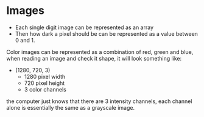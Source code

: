 # Images

- Each single digit image can be represented as an array
 - Then how dark a pixel should be can be represented as a value between 0 and 1.

Color images can be represented as  a combination of red, green and blue, when reading an image and check it shape, it will look something like:
- (1280, 720, 3)
  - 1280 pixel width
  - 720 pixel height
  - 3 color channels

the computer just knows that there are 3 intensity channels, each channel alone is essentially the same as a grayscale image.


